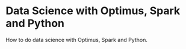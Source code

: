 # Data Science with Optimus, Spark and Python

How to do data science with Optimus, Spark and Python. 
